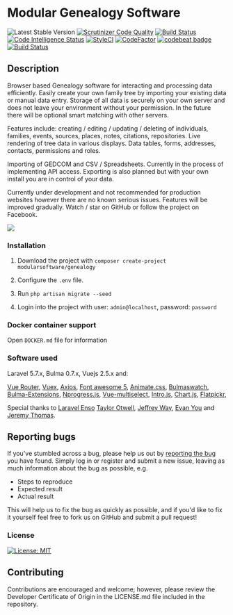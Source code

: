 # Modular Genealogy Software
 ![Latest Stable Version](https://img.shields.io/github/release/modularsoftware/genealogy.svg) 
[![Scrutinizer Code Quality](https://scrutinizer-ci.com/g/modularsoftware/genealogy/badges/quality-score.png?b=master)](https://scrutinizer-ci.com/g/modularsoftware/genealogy/?branch=master)
[![Build Status](https://scrutinizer-ci.com/g/modularsoftware/genealogy/badges/build.png?b=master)](https://scrutinizer-ci.com/g/modularsoftware/genealogy/build-status/master)
[![Code Intelligence Status](https://scrutinizer-ci.com/g/modularsoftware/genealogy/badges/code-intelligence.svg?b=master)](https://scrutinizer-ci.com/code-intelligence)
[![StyleCI](https://github.styleci.io/repos/135390590/shield?branch=master)](https://github.styleci.io/repos/135390590)
[![CodeFactor](https://www.codefactor.io/repository/github/modularsoftware/genealogy/badge/master)](https://www.codefactor.io/repository/github/modularsoftware/genealogy/overview/master)
[![codebeat badge](https://codebeat.co/badges/911f9e33-212a-4dfa-a860-751cdbbacff7)](https://codebeat.co/projects/github-com-modulargenealogy-genealogy-master)
[![Build Status](https://travis-ci.org/modularsoftware/genealogy.svg?branch=master)](https://travis-ci.org/modularsoftware/genealogy)


## Description

Browser based Genealogy software for interacting and processing data efficiently. Easily create your
own family tree by importing your existing data or manual data entry. Storage of all data is securely on your own server and does
not leave your environment without your permission. In the future there will be optional
smart matching with other servers.

Features include: creating / editing / updating / deleting of individuals, families, events,
sources, places, notes, citations, repositories. Live rendering of tree data in various displays.
Data tables, forms, addresses, contacts, permissions and roles. 

Importing of GEDCOM and CSV / Spreadsheets. Currently in the process of implementing
API access. Exporting is also planned but with your own install you are in control of your data.


Currently under development and not recommended for production websites however there are no known serious issues. 
Features will be improved gradually. Watch / star on GitHub or follow the project on Facebook.

![](https://www.modularsoftware.co.uk/screenshots/genealogy/edit-individual.png)


### Installation

1. Download the project with `composer create-project modularsoftware/genealogy`

2. Configure the `.env` file. 

3. Run `php artisan migrate --seed`

4. Login into the project with user: `admin@localhost`, password: `password`


### Docker container support

Open `DOCKER.md` file for information

### Software used
Laravel 5.7.x, Bulma 0.7.x, Vuejs 2.5.x and:

[Vue Router](https://router.vuejs.org/en), [Vuex](https://vuex.vuejs.org/en/), [Axios](https://github.com/axios/axios),
[Font awesome 5](https://fontawesome.com), [Animate.css](https://daneden.github.io/animate.css/), 
[Bulmaswatch](https://jenil.github.io/bulmaswatch), [Bulma-Extensions](https://wikiki.github.io/bulma-extensions/overview),
[Nprogress.js](http://ricostacruz.com/nprogress), [Vue-multiselect](https://github.com/monterail/vue-multiselect),
[Intro.js](http://introjs.com/),  [Chart.js](http://chartjs.org), [Flatpickr](https://chmln.github.io/flatpickr/), 

Special thanks to [Laravel Enso](https://github.com/laravel-enso)  [Taylor Otwell](https://laravel.com/), [Jeffrey Way](https://laracasts.com), [Evan You](https://vuejs.org/) and [Jeremy Thomas](https://bulma.io).


## Reporting bugs

If you've stumbled across a bug, please help us out by [reporting the bug](https://github.com/modularsoftware/genealogy/issues?state=open) you have found. Simply log in or register and submit a new issue, leaving as much information about the bug as possible, e.g.

* Steps to reproduce
* Expected result
* Actual result

This will help us to fix the bug as quickly as possible, and if you'd like to fix it yourself feel free to fork us on GitHub and submit a pull request!

### License

 [![License: MIT](https://img.shields.io/badge/License-MIT-yellow.svg)](https://opensource.org/licenses/MIT)


## Contributing

Contributions are encouraged and welcome; however, please review the Developer Certificate of Origin in the LICENSE.md file included in the repository.

